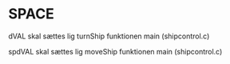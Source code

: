 # SPACE
dVAL skal sættes lig turnShip funktionen main (shipcontrol.c)

spdVAL skal sættes lig moveShip funktionen main (shipcontrol.c)

